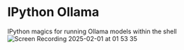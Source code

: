# IPython Ollama

IPython magics for running Ollama models within the shell
![Screen Recording 2025-02-01 at 01 53 35](https://github.com/user-attachments/assets/7d38a40c-6ba9-49ed-9f5f-8192938c6a96)

